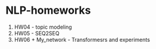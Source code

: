 # NLP-homeworks
1. HW04 - topic modeling
2. HW05 - SEQ2SEQ
3. HW06 + My_network - Transformesrs and experiments
